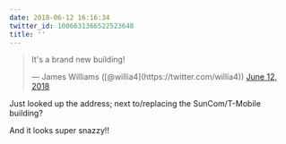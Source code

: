 ```yaml
---
date: 2018-06-12 16:16:34
twitter_id: 1006631366522523648
title: ''
---
```


<blockquote class="twitter-tweet"><p lang="en" dir="ltr">It&#39;s a brand new building!</p>&mdash; James Williams ([@willia4](https://twitter.com/willia4)) <a href="https://twitter.com/willia4/status/1006627063770566656?ref_src=twsrc%5Etfw">June 12, 2018</a></blockquote>
<script async src="https://platform.twitter.com/widgets.js" charset="utf-8"></script>

Just looked up the address; next to/replacing the SunCom/T-Mobile building?

And it looks super snazzy!!
